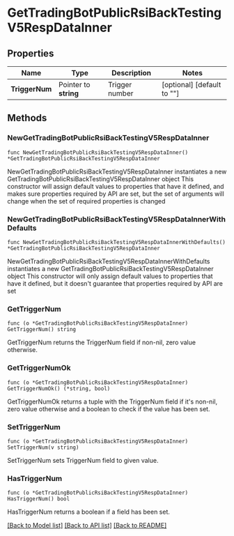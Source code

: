 # GetTradingBotPublicRsiBackTestingV5RespDataInner

## Properties

Name | Type | Description | Notes
------------ | ------------- | ------------- | -------------
**TriggerNum** | Pointer to **string** | Trigger number | [optional] [default to ""]

## Methods

### NewGetTradingBotPublicRsiBackTestingV5RespDataInner

`func NewGetTradingBotPublicRsiBackTestingV5RespDataInner() *GetTradingBotPublicRsiBackTestingV5RespDataInner`

NewGetTradingBotPublicRsiBackTestingV5RespDataInner instantiates a new GetTradingBotPublicRsiBackTestingV5RespDataInner object
This constructor will assign default values to properties that have it defined,
and makes sure properties required by API are set, but the set of arguments
will change when the set of required properties is changed

### NewGetTradingBotPublicRsiBackTestingV5RespDataInnerWithDefaults

`func NewGetTradingBotPublicRsiBackTestingV5RespDataInnerWithDefaults() *GetTradingBotPublicRsiBackTestingV5RespDataInner`

NewGetTradingBotPublicRsiBackTestingV5RespDataInnerWithDefaults instantiates a new GetTradingBotPublicRsiBackTestingV5RespDataInner object
This constructor will only assign default values to properties that have it defined,
but it doesn't guarantee that properties required by API are set

### GetTriggerNum

`func (o *GetTradingBotPublicRsiBackTestingV5RespDataInner) GetTriggerNum() string`

GetTriggerNum returns the TriggerNum field if non-nil, zero value otherwise.

### GetTriggerNumOk

`func (o *GetTradingBotPublicRsiBackTestingV5RespDataInner) GetTriggerNumOk() (*string, bool)`

GetTriggerNumOk returns a tuple with the TriggerNum field if it's non-nil, zero value otherwise
and a boolean to check if the value has been set.

### SetTriggerNum

`func (o *GetTradingBotPublicRsiBackTestingV5RespDataInner) SetTriggerNum(v string)`

SetTriggerNum sets TriggerNum field to given value.

### HasTriggerNum

`func (o *GetTradingBotPublicRsiBackTestingV5RespDataInner) HasTriggerNum() bool`

HasTriggerNum returns a boolean if a field has been set.


[[Back to Model list]](../README.md#documentation-for-models) [[Back to API list]](../README.md#documentation-for-api-endpoints) [[Back to README]](../README.md)


